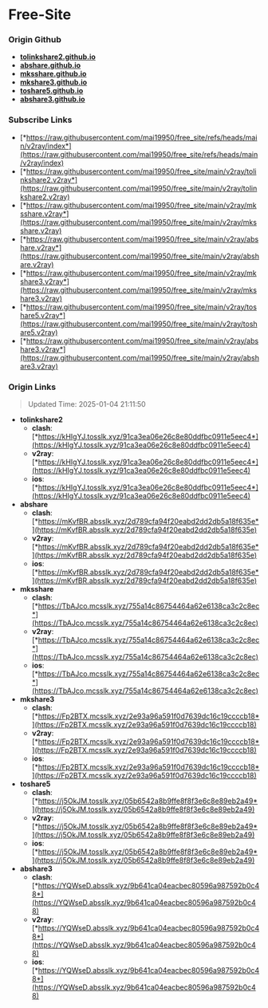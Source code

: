 # Free-Site

### Origin Github

- [**tolinkshare2.github.io**](https://github.com/tolinkshare2/tolinkshare2.github.io)
- [**abshare.github.io**](https://github.com/abshare/abshare.github.io)
- [**mksshare.github.io**](https://github.com/mksshare/mksshare.github.io)
- [**mkshare3.github.io**](https://github.com/mkshare3/mkshare3.github.io)
- [**toshare5.github.io**](https://github.com/toshare5/toshare5.github.io)
- [**abshare3.github.io**](https://github.com/abshare3/abshare3.github.io)

### Subscribe Links

- [*https://raw.githubusercontent.com/mai19950/free_site/refs/heads/main/v2ray/index*](https://raw.githubusercontent.com/mai19950/free_site/refs/heads/main/v2ray/index)
- [*https://raw.githubusercontent.com/mai19950/free_site/main/v2ray/tolinkshare2.v2ray*](https://raw.githubusercontent.com/mai19950/free_site/main/v2ray/tolinkshare2.v2ray)
- [*https://raw.githubusercontent.com/mai19950/free_site/main/v2ray/mksshare.v2ray*](https://raw.githubusercontent.com/mai19950/free_site/main/v2ray/mksshare.v2ray)
- [*https://raw.githubusercontent.com/mai19950/free_site/main/v2ray/abshare.v2ray*](https://raw.githubusercontent.com/mai19950/free_site/main/v2ray/abshare.v2ray)
- [*https://raw.githubusercontent.com/mai19950/free_site/main/v2ray/mkshare3.v2ray*](https://raw.githubusercontent.com/mai19950/free_site/main/v2ray/mkshare3.v2ray)
- [*https://raw.githubusercontent.com/mai19950/free_site/main/v2ray/toshare5.v2ray*](https://raw.githubusercontent.com/mai19950/free_site/main/v2ray/toshare5.v2ray)
- [*https://raw.githubusercontent.com/mai19950/free_site/main/v2ray/abshare3.v2ray*](https://raw.githubusercontent.com/mai19950/free_site/main/v2ray/abshare3.v2ray)

### Origin Links

> Updated Time: 2025-01-04 21:11:50

- **tolinkshare2**
  - **clash**: [*https://kHIgYJ.tosslk.xyz/91ca3ea06e26c8e80ddfbc0911e5eec4*](https://kHIgYJ.tosslk.xyz/91ca3ea06e26c8e80ddfbc0911e5eec4)
  - **v2ray**: [*https://kHIgYJ.tosslk.xyz/91ca3ea06e26c8e80ddfbc0911e5eec4*](https://kHIgYJ.tosslk.xyz/91ca3ea06e26c8e80ddfbc0911e5eec4)
  - **ios**: [*https://kHIgYJ.tosslk.xyz/91ca3ea06e26c8e80ddfbc0911e5eec4*](https://kHIgYJ.tosslk.xyz/91ca3ea06e26c8e80ddfbc0911e5eec4)
- **abshare**
  - **clash**: [*https://mKvfBR.absslk.xyz/2d789cfa94f20eabd2dd2db5a18f635e*](https://mKvfBR.absslk.xyz/2d789cfa94f20eabd2dd2db5a18f635e)
  - **v2ray**: [*https://mKvfBR.absslk.xyz/2d789cfa94f20eabd2dd2db5a18f635e*](https://mKvfBR.absslk.xyz/2d789cfa94f20eabd2dd2db5a18f635e)
  - **ios**: [*https://mKvfBR.absslk.xyz/2d789cfa94f20eabd2dd2db5a18f635e*](https://mKvfBR.absslk.xyz/2d789cfa94f20eabd2dd2db5a18f635e)
- **mksshare**
  - **clash**: [*https://TbAJco.mcsslk.xyz/755a14c86754464a62e6138ca3c2c8ec*](https://TbAJco.mcsslk.xyz/755a14c86754464a62e6138ca3c2c8ec)
  - **v2ray**: [*https://TbAJco.mcsslk.xyz/755a14c86754464a62e6138ca3c2c8ec*](https://TbAJco.mcsslk.xyz/755a14c86754464a62e6138ca3c2c8ec)
  - **ios**: [*https://TbAJco.mcsslk.xyz/755a14c86754464a62e6138ca3c2c8ec*](https://TbAJco.mcsslk.xyz/755a14c86754464a62e6138ca3c2c8ec)
- **mkshare3**
  - **clash**: [*https://Fp2BTX.mcsslk.xyz/2e93a96a591f0d7639dc16c19ccccb18*](https://Fp2BTX.mcsslk.xyz/2e93a96a591f0d7639dc16c19ccccb18)
  - **v2ray**: [*https://Fp2BTX.mcsslk.xyz/2e93a96a591f0d7639dc16c19ccccb18*](https://Fp2BTX.mcsslk.xyz/2e93a96a591f0d7639dc16c19ccccb18)
  - **ios**: [*https://Fp2BTX.mcsslk.xyz/2e93a96a591f0d7639dc16c19ccccb18*](https://Fp2BTX.mcsslk.xyz/2e93a96a591f0d7639dc16c19ccccb18)
- **toshare5**
  - **clash**: [*https://j5OkJM.tosslk.xyz/05b6542a8b9ffe8f8f3e6c8e89eb2a49*](https://j5OkJM.tosslk.xyz/05b6542a8b9ffe8f8f3e6c8e89eb2a49)
  - **v2ray**: [*https://j5OkJM.tosslk.xyz/05b6542a8b9ffe8f8f3e6c8e89eb2a49*](https://j5OkJM.tosslk.xyz/05b6542a8b9ffe8f8f3e6c8e89eb2a49)
  - **ios**: [*https://j5OkJM.tosslk.xyz/05b6542a8b9ffe8f8f3e6c8e89eb2a49*](https://j5OkJM.tosslk.xyz/05b6542a8b9ffe8f8f3e6c8e89eb2a49)
- **abshare3**
  - **clash**: [*https://YQWseD.absslk.xyz/9b641ca04eacbec80596a987592b0c48*](https://YQWseD.absslk.xyz/9b641ca04eacbec80596a987592b0c48)
  - **v2ray**: [*https://YQWseD.absslk.xyz/9b641ca04eacbec80596a987592b0c48*](https://YQWseD.absslk.xyz/9b641ca04eacbec80596a987592b0c48)
  - **ios**: [*https://YQWseD.absslk.xyz/9b641ca04eacbec80596a987592b0c48*](https://YQWseD.absslk.xyz/9b641ca04eacbec80596a987592b0c48)
